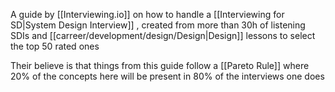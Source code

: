 A guide by [[Interviewing.io]] on how to handle a [[Interviewing for SD|System Design Interview]] , created from more than 30h of listening SDIs and [[carreer/development/design/Design|Design]] lessons to select the top 50 rated ones

Their believe is that things from this guide follow a [[Pareto Rule]] where 20% of the concepts here will be present in 80% of the interviews one does
